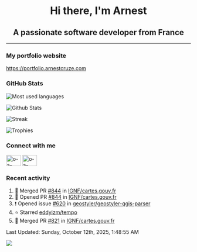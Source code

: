 <h1 align="center">Hi there, I'm Arnest</h1>
<h2 align="center">A passionate software developer from France</h2>

---

### My portfolio website

https://portfolio.arnestcruze.com

### GitHub Stats

![Most used languages](https://github-readme-stats.vercel.app/api/top-langs/?username=ocruze&langs_count=10&layout=compact&hide=tsql)

![Github Stats](https://github-readme-stats.vercel.app/api?username=ocruze&count_private=true&show_icons=true&title_color=fff&text_color=fff&bg_color=30,36d1dc,904e95)

![Streak](https://github-readme-streak-stats.herokuapp.com/?user=ocruze&)

![Trophies](https://github-profile-trophy.vercel.app/?username=ocruze)

### Connect with me

<p align="left">
  <a href="mailto:o.cruze@live.com" target="blank"><img align="center" src="https://upload.wikimedia.org/wikipedia/commons/d/df/Microsoft_Office_Outlook_%282018%E2%80%93present%29.svg" alt="o-a-cruze" height="30" width="40" /></a>
  <a href="https://linkedin.com/in/o-a-cruze" target="blank"><img align="center" src="https://raw.githubusercontent.com/rahuldkjain/github-profile-readme-generator/master/src/images/icons/Social/linked-in-alt.svg" alt="o-a-cruze" height="30" width="40" /></a>
</p>

### Recent activity

<!--RECENT_ACTIVITY:start-->
1. 🎉 Merged PR [#844](https://github.com/IGNF/cartes.gouv.fr/pull/844) in [IGNF/cartes.gouv.fr](https://github.com/IGNF/cartes.gouv.fr)
2. 💪 Opened PR [#844](https://github.com/IGNF/cartes.gouv.fr/pull/844) in [IGNF/cartes.gouv.fr](https://github.com/IGNF/cartes.gouv.fr)
3. ❗️ Opened issue [#620](https://github.com/geostyler/geostyler-qgis-parser/issues/620) in [geostyler/geostyler-qgis-parser](https://github.com/geostyler/geostyler-qgis-parser)
4. ⭐ Starred [eddyizm/tempo](https://github.com/eddyizm/tempo)
5. 🎉 Merged PR [#821](https://github.com/IGNF/cartes.gouv.fr/pull/821) in [IGNF/cartes.gouv.fr](https://github.com/IGNF/cartes.gouv.fr)
<!--RECENT_ACTIVITY:end-->

<!--RECENT_ACTIVITY:last_update-->
Last Updated: Sunday, October 12th, 2025, 1:48:55 AM
<!--RECENT_ACTIVITY:last_update_end-->

[![](https://visitcount.itsvg.in/api?id=ocruze&label=Profile%20Views&pretty=false)](https://visitcount.itsvg.in)

